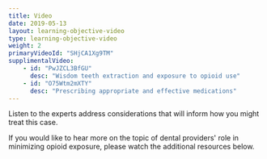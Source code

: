 ```yaml
---
title: Video 
date: 2019-05-13
layout: learning-objective-video
type: learning-objective-video
weight: 2
primaryVideoId: "SHjCA1Xg9TM"
supplimentalVideo:
    - id: "PwJZCL3BfGU"
      desc: "Wisdom teeth extraction and exposure to opioid use"
    - id: "O75Wtm2mXTY"
      desc: "Prescribing appropriate and effective medications"
---
```

Listen to the experts address considerations that will inform how you might treat this case.

If you would like to hear more on the topic of dental providers' role in minimizing opioid exposure, please watch the additional resources below.

